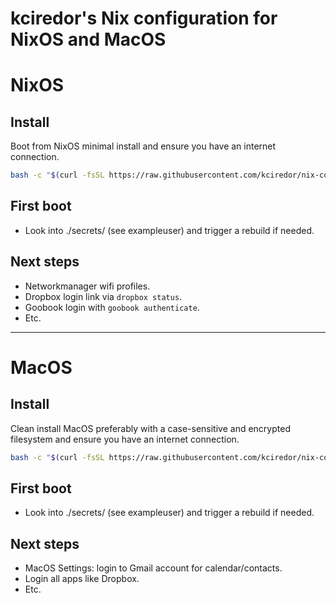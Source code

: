 kciredor's Nix configuration for NixOS and MacOS
================================================

# NixOS

## Install
Boot from NixOS minimal install and ensure you have an internet connection.

```bash
bash -c "$(curl -fsSL https://raw.githubusercontent.com/kciredor/nix-config/master/nixos/bootstrap.sh)"
```

## First boot
- Look into ./secrets/<youruser> (see exampleuser) and trigger a rebuild if needed.

## Next steps
- Networkmanager wifi profiles.
- Dropbox login link via `dropbox status`.
- Goobook login with `goobook authenticate`.
- Etc.

---

# MacOS

## Install
Clean install MacOS preferably with a case-sensitive and encrypted filesystem and ensure you have an internet connection.

```bash
bash -c "$(curl -fsSL https://raw.githubusercontent.com/kciredor/nix-config/master/macos/bootstrap.sh)"
```

## First boot
- Look into ./secrets/<youruser> (see exampleuser) and trigger a rebuild if needed.

## Next steps
- MacOS Settings: login to Gmail account for calendar/contacts.
- Login all apps like Dropbox.
- Etc.
